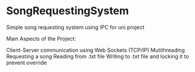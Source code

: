# SongRequestingSystem
Simple song requesting system using IPC for uni project

Main Aspects of the Project:

  Client-Server communication using Web Sockets (TCP/IP)
  Mutithreading
  Requesting a song
  Reading from .txt file 
  Writing to .txt file and locking it to prevent override
